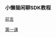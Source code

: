 ### 小懒猫闲聊SDK教程

[前言](https://lazy-cat-xiaolanmao.github.io/Learning-course/preface)

[第一课](https://lazy-cat-xiaolanmao.github.io/Learning-course/preface)
